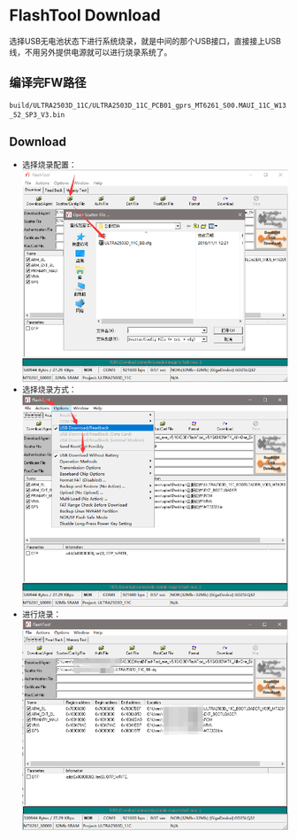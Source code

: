 # FlashTool Download

选择USB无电池状态下进行系统烧录，就是中间的那个USB接口，直接接上USB线，不用另外提供电源就可以进行烧录系统了。

## 编译完FW路径

`build/ULTRA2503D_11C/ULTRA2503D_11C_PCB01_gprs_MT6261_S00.MAUI_11C_W13_52_SP3_V3.bin`

## Download

* 选择烧录配置：  
  ![./image/FlashTool_Download_Config_Select.png](./image/FlashTool_Download_Config_Select.png)
* 选择烧录方式：  
  ![./image/FlashTool_Download_USB_Download_Select.png](./image/FlashTool_Download_USB_Download_Select.png)
* 进行烧录：  
  ![./image/FlashTool_Download_Download.png](./image/FlashTool_Download_Download.png)
